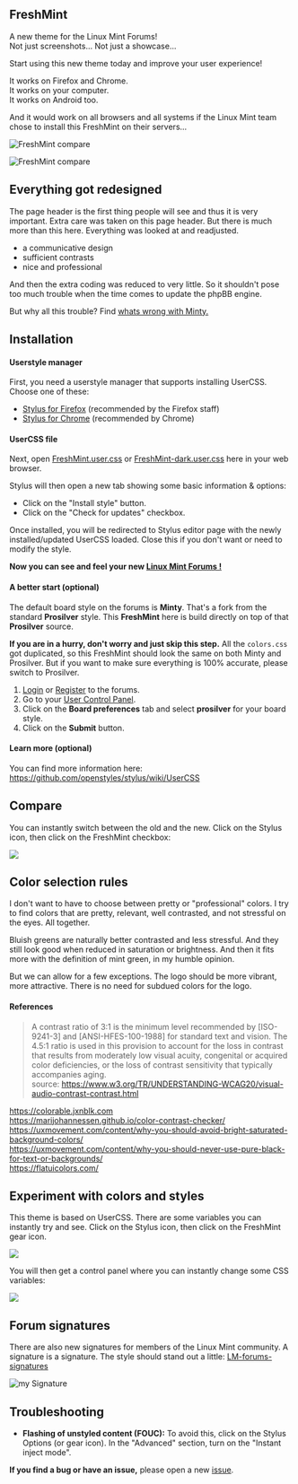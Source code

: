 ## FreshMint

A new theme for the Linux Mint Forums!  
Not just screenshots... Not just a showcase...  

Start using this new theme today and improve your user experience!  

It works on Firefox and Chrome.  
It works on your computer.  
It works on Android too.  

And it would work on all browsers and all systems if the Linux Mint team chose to install this FreshMint on their servers...

![FreshMint compare](screenshots/Minty-vs-FreshMint.png) 

![FreshMint compare](screenshots/Minty-vs-FreshMint-dark.png) 

## Everything got redesigned

The page header is the first thing people will see and thus it is very important. Extra care was taken on this page header. But there is much more than this here. Everything was looked at and readjusted.

* a communicative design
* sufficient contrasts
* nice and professional

And then the extra coding was reduced to very little. So it shouldn't pose too much trouble when the time comes to update the phpBB engine.

But why all this trouble? Find [whats wrong with Minty.](Whats-Wrong-With-Minty.md)

## Installation

#### Userstyle manager

First, you need a userstyle manager that supports installing UserCSS. Choose one of these:

* [Stylus for Firefox](https://addons.mozilla.org/en-US/firefox/addon/styl-us/) (recommended by the Firefox staff)
* [Stylus for Chrome](https://chrome.google.com/webstore/detail/stylus/clngdbkpkpeebahjckkjfobafhncgmne) (recommended by Chrome)

#### UserCSS file

Next, open [FreshMint.user.css](https://raw.githubusercontent.com/SebastJava/FreshMint/main/FreshMint.user.css) or [FreshMint-dark.user.css](https://raw.githubusercontent.com/SebastJava/FreshMint/main/FreshMint-dark.user.css) here in your web browser.

Stylus will then open a new tab showing some basic information & options:

* Click on the "Install style" button.
* Click on the "Check for updates" checkbox.

Once installed, you will be redirected to Stylus editor page with the newly installed/updated UserCSS loaded. Close this if you don't want or need to modify the style.

**Now you can see and feel your new [Linux Mint Forums !](https://forums.linuxmint.com)**

#### A better start (optional)

The default board style on the forums is **Minty**. That's a fork from the standard **Prosilver** style. This **FreshMint** here is build directly on top of that **Prosilver** source.

**If you are in a hurry, don't worry and just skip this step.** All the `colors.css` got duplicated, so this FreshMint should look the same on both Minty and Prosilver. But if you want to make sure everything is 100% accurate, please switch to Prosilver.

1. [Login](https://forums.linuxmint.com/ucp.php?mode=login&redirect=index.php) or [Register](https://forums.linuxmint.com/ucp.php?mode=register) to the forums.
2. Go to your [User Control Panel](https://forums.linuxmint.com/ucp.php).
3. Click on the **Board preferences** tab and select **prosilver** for your board style.
4. Click on the **Submit** button.

#### Learn more (optional)

You can find more information here:  
https://github.com/openstyles/stylus/wiki/UserCSS

## Compare
You can instantly switch between the old and the new. Click on the Stylus icon, then click on the FreshMint checkbox:

![](screenshots/Stylus-on-off.png)

## Color selection rules

I don't want to have to choose between pretty or "professional" colors. I try to find colors that are pretty, relevant, well contrasted, and not stressful on the eyes. All together.

Bluish greens are naturally better contrasted and less stressful. And they still look good when reduced in saturation or brightness. And then it fits more with the definition of mint green, in my humble opinion.

But we can allow for a few exceptions. The logo should be more vibrant, more attractive. There is no need for subdued colors for the logo.

#### References

> A contrast ratio of 3:1 is the minimum level recommended by [ISO-9241-3] and [ANSI-HFES-100-1988] for standard text and vision. The 4.5:1 ratio is used in this provision to account for the loss in contrast that results from moderately low visual acuity, congenital or acquired color deficiencies, or the loss of contrast sensitivity that typically accompanies aging.  
> source: https://www.w3.org/TR/UNDERSTANDING-WCAG20/visual-audio-contrast-contrast.html

https://colorable.jxnblk.com  
https://marijohannessen.github.io/color-contrast-checker/  
https://uxmovement.com/content/why-you-should-avoid-bright-saturated-background-colors/  
https://uxmovement.com/content/why-you-should-never-use-pure-black-for-text-or-backgrounds/  
https://flatuicolors.com/  

## Experiment with colors and styles

This theme is based on UserCSS. There are some variables you can instantly try and see. Click on the Stylus icon, then click on the FreshMint gear icon.

![](screenshots/Stylus-configure.png)

You will then get a control panel where you can instantly change some CSS variables:

![](screenshots/Stylus-UserCSS-config.png)

## Forum signatures

There are also new signatures for members of the Linux Mint community. A signature is a signature. The style should stand out a little: [LM-forums-signatures](https://github.com/SebastJava/LM-forums-signatures)

![my Signature](https://raw.githubusercontent.com/SebastJava/LM-forums-signatures/main/img_host/sebastjava-sign-2lines-14.png)

## Troubleshooting

* **Flashing of unstyled content (FOUC):** To avoid this, click on the Stylus Options (or gear icon). In the "Advanced" section, turn on the "Instant inject mode".

**If you find a bug or have an issue,** please open a new [issue](https://github.com/SebastJava/FreshMint/issues).
